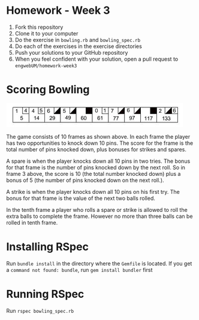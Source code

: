 # Homework - Week 3

1. Fork this repository
2. Clone it to your computer
3. Do the exercise in `bowling.rb` and `bowling_spec.rb`
3. Do each of the exercises in the exercise directories
4. Push your solutions to your GitHub repository
5. When you feel confident with your solution, open a pull request to
`engwebUM/homework-week3`

# Scoring Bowling

![Bowling Score](pins.jpg)

The game consists of 10 frames as shown above. In each frame the player has
two opportunities to knock down 10 pins. The score for the frame is the total
number of pins knocked down, plus bonuses for strikes and spares.

A spare is when the player knocks down all 10 pins in two tries. The bonus for
that frame is the number of pins knocked down by the next roll. So in frame 3
above, the score is 10 (the total number knocked down) plus a bonus of 5 (the
number of pins knocked down on the next roll.).

A strike is when the player knocks down all 10 pins on his first try. The bonus
for that frame is the value of the next two balls rolled.

In the tenth frame a player who rolls a spare or strike is allowed to roll the extra
balls to complete the frame. However no more than three balls can be rolled in
tenth frame.

# Installing RSpec

Run `bundle install` in the directory where the `Gemfile` is located.
If you get a `command not found: bundle`, run `gem install bundler` first

# Running RSpec

Run `rspec bowling_spec.rb`
